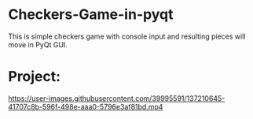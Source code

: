 # Checkers-Game-in-pyqt
This is simple checkers game with console input and resulting pieces will move in PyQt GUI.

# Project:

https://user-images.githubusercontent.com/39995591/137210645-41707c8b-596f-498e-aaa0-5796e3af81bd.mp4


